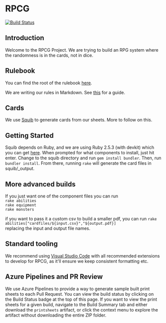 # RPCG
[![Build Status](https://dev.azure.com/rpcg/rpcg/_apis/build/status/RPCG.rpcg?branchName=master)](https://dev.azure.com/rpcg/rpcg/_build/latest?definitionId=1&branchName=master)

## Introduction

Welcome to the RPCG Project. We are trying to build an RPG system where the randomness is in the cards, not in dice.

## Rulebook

You can find the root of the rulebook [here](rules/Intro.md).

We are writing our rules in Markdown. See [this](https://github.com/adam-p/markdown-here/wiki/Markdown-Cheatsheet) for a guide.

## Cards

We use [Squib](https://squib.rocks) to generate cards from our sheets. More to follow on this.

## Getting Started

Squib depends on Ruby, and we are using Ruby 2.5.3 (with devkit) which you can get [here](https://www.ruby-lang.org/en/downloads/). When prompted for what components to install, just hit enter.
Change to the squib directory and run `gem install bundler`. Then, run `bundler install`.
From there, running `rake` will generate the card files in squib/_output.

## More advanced builds

If you just want one of the component files you can run  
`rake abilities`  
`rake equipment`  
`rake monsters`  
  
if you want to pass it a custom csv to build a smaller pdf, you can run 
`rake abilities["cardfiles/${input.csv}","${output.pdf}]`  
replacing the input and output file names.

## Standard tooling

We recommend using [Visual Studio Code](https://code.visualstudio.com/download) with all recommended extensions to develop for RPCG, as it'll ensure we keep consistent formatting etc. 

## Azure Pipelines and PR Review

We use Azure Pipelines to provide a way to generate sample built print sheets to each Pull Request. You can view the build status by clicking on the Build Status badge at the top of this page. If you want to view the print sheets for a given build, navigate to the Build Summary tab and either download the `printsheets` artifact, or click the context menu to explore the artifact without downloading the entire ZIP folder.
